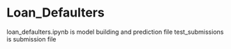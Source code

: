 # Loan_Defaulters
loan_defaulters.ipynb is model building and prediction file
test_submissions is submission file
